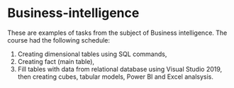 # Business-intelligence

These are examples of tasks from the subject of Business intelligence.
The course had the following schedule:
1. Creating dimensional tables using SQL commands,
2. Creating fact (main table),
3. Fill tables with data from relational database using Visual Studio 2019, then creating cubes, tabular models, Power BI and Excel analsysis.
